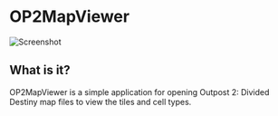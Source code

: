 # OP2MapViewer

![Screenshot](https://images.outpostuniverse.org/OP2MapViewer.png)

## What is it?

OP2MapViewer is a simple application for opening Outpost 2: Divided Destiny map files to view the tiles and cell types.